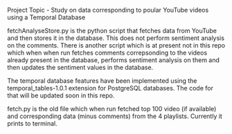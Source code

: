 Project Topic - Study on data corresponding to poular YouTube videos using a Temporal Database

fetchAnalyseStore.py is the python script that fetches data from YouTube and then stores it in the database. This does not perform sentiment analysis on the comments. There is another script which is at present not in this repo which when when run fetches comments correpsonding to the videos already present in the database, performs sentiment analysis on them and then updates the sentiment values in the database.

The temporal database features have been implemented using the temporal\_tables-1.0.1 extension for PostgreSQL databases. The code for that will be updated soon in this repo.

fetch.py is the old file which when run fetched top 100 video (if available) and corresponding data (minus comments) from the 4 playlists. Currently it prints to terminal.
